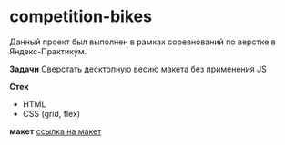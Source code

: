 # competition-bikes

Данный проект был выполнен в рамках соревнований по верстке в Яндекс-Практикум.

**Задачи**
Сверстать десктопную весию макета без применения JS

**Стек**
* HTML
* CSS (grid, flex)

**макет**
[ссылка на макет](https://www.figma.com/file/G3UWFlQmNtNs67751YiDH2/Month-of-Landings_external-link?node-id=2%3A7)
